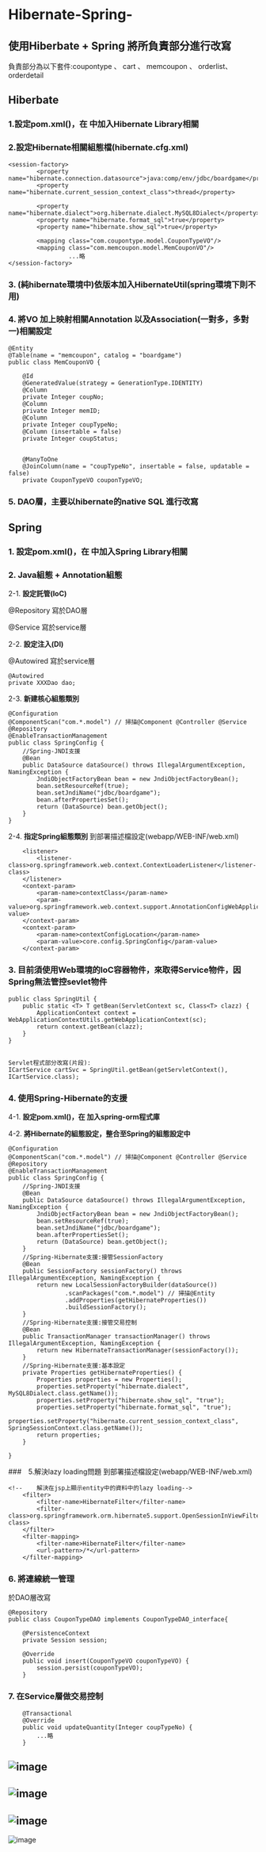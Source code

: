 # Hibernate-Spring-

## 使用Hiberbate + Spring 將所負責部分進行改寫
負責部分為以下套件:coupontype 、 cart 、 memcoupon 、 orderlist、orderdetail
## Hiberbate
### 1.設定pom.xml()，在<dependencies> 中加⼊Hibernate Library相關<dependency>
### 2.設定Hibernate相關組態檔(hibernate.cfg.xml)
```
<session-factory>
		<property name="hibernate.connection.datasource">java:comp/env/jdbc/boardgame</property>
		<property name="hibernate.current_session_context_class">thread</property>
		
		<property name="hibernate.dialect">org.hibernate.dialect.MySQL8Dialect</property>
		<property name="hibernate.format_sql">true</property>
		<property name="hibernate.show_sql">true</property>
		
		<mapping class="com.coupontype.model.CouponTypeVO"/>
		<mapping class="com.memcoupon.model.MemCouponVO"/>
   				 ...略
</session-factory>
  ```
### 3. (純hibernate環境中)依版本加入HibernateUtil(spring環境下則不用)
### 4. 將VO 加上映射相關Annotation 以及Association(一對多，多對一)相關設定
```
@Entity
@Table(name = "memcoupon", catalog = "boardgame")
public class MemCouponVO {
	
	@Id
	@GeneratedValue(strategy = GenerationType.IDENTITY)
	@Column
	private Integer coupNo;
	@Column
	private Integer memID;
	@Column
	private Integer coupTypeNo;
	@Column (insertable = false)
	private Integer coupStatus;
	
	
	@ManyToOne
	@JoinColumn(name = "coupTypeNo", insertable = false, updatable = false)
	private CouponTypeVO couponTypeVO;
```
### 5. DAO層，主要以hibernate的native SQL 進行改寫

## Spring
### 1. 設定pom.xml()，在<dependencies> 中加⼊Spring Library相關 <dependency>
### 2. Java組態 + Annotation組態

2-1. **設定託管(IoC)**

@Repository 寫於DAO層

@Service 寫於service層

2-2. **設定注⼊(DI)**

@Autowired 寫於service層
```
@Autowired
private XXXDao dao;
```

2-3. **新建核⼼組態類別**
```java=
@Configuration
@ComponentScan("com.*.model") // 掃描@Component @Controller @Service @Repository
@EnableTransactionManagement
public class SpringConfig {
	//Spring-JNDI⽀援
	@Bean
	public DataSource dataSource() throws IllegalArgumentException, NamingException {
		JndiObjectFactoryBean bean = new JndiObjectFactoryBean();
		bean.setResourceRef(true);
		bean.setJndiName("jdbc/boardgame");
		bean.afterPropertiesSet();
		return (DataSource) bean.getObject();
	}
}
```
2-4. **指定Spring組態類別**
到部署描述檔設定(webapp/WEB-INF/web.xml)
```
	<listener>
		<listener-class>org.springframework.web.context.ContextLoaderListener</listener-class>
	</listener>
	<context-param>
		<param-name>contextClass</param-name>
		<param-value>org.springframework.web.context.support.AnnotationConfigWebApplicationContext</param-value>
	</context-param>
	<context-param>
		<param-name>contextConfigLocation</param-name>
		<param-value>core.config.SpringConfig</param-value>
	</context-param>
```
### 3. 目前須使⽤Web環境的IoC容器物件，來取得Service物件，因Spring無法管控sevlet物件
```
public class SpringUtil {
	public static <T> T getBean(ServletContext sc, Class<T> clazz) {
		ApplicationContext context = WebApplicationContextUtils.getWebApplicationContext(sc);
		return context.getBean(clazz);
	}
}


Servlet程式部分改寫(片段):
ICartService cartSvc = SpringUtil.getBean(getServletContext(), ICartService.class);
```
### 4. 使用Spring-Hibernate的支援


4-1. **設定pom.xml()，在<dependencies> 加入spring-orm程式庫 <dependency>**

4-2. **將Hibernate的組態設定，整合⾄Spring的組態設定中**

```java=
@Configuration
@ComponentScan("com.*.model") // 掃描@Component @Controller @Service @Repository
@EnableTransactionManagement
public class SpringConfig {
	//Spring-JNDI⽀援
	@Bean
	public DataSource dataSource() throws IllegalArgumentException, NamingException {
		JndiObjectFactoryBean bean = new JndiObjectFactoryBean();
		bean.setResourceRef(true);
		bean.setJndiName("jdbc/boardgame");
		bean.afterPropertiesSet();
		return (DataSource) bean.getObject();
	}
	//Spring-Hibernate⽀援:接管SessionFactory
	@Bean
	public SessionFactory sessionFactory() throws IllegalArgumentException, NamingException {
		return new LocalSessionFactoryBuilder(dataSource())
				.scanPackages("com.*.model") // 掃描@Entity
				.addProperties(getHibernateProperties())
				.buildSessionFactory();
	}
	//Spring-Hibernate⽀援:接管交易控制
	@Bean
	public TransactionManager transactionManager() throws IllegalArgumentException, NamingException {
		return new HibernateTransactionManager(sessionFactory());
	}
	//Spring-Hibernate⽀援:基本設定
	private Properties getHibernateProperties() {
		Properties properties = new Properties();
		properties.setProperty("hibernate.dialect", MySQL8Dialect.class.getName());
		properties.setProperty("hibernate.show_sql", "true");
		properties.setProperty("hibernate.format_sql", "true");
		properties.setProperty("hibernate.current_session_context_class", SpringSessionContext.class.getName());
		return properties;
	}

}
```
###　5.解決lazy loading問題
到部署描述檔設定(webapp/WEB-INF/web.xml)
```
<!-- 	解決在jsp上顯示entity中的資料中的lazy loading-->
	<filter>
		<filter-name>HibernateFilter</filter-name>
		<filter-class>org.springframework.orm.hibernate5.support.OpenSessionInViewFilter</filter-class>
	</filter>
	<filter-mapping>
		<filter-name>HibernateFilter</filter-name>
		<url-pattern>/*</url-pattern>
	</filter-mapping>
```
### 6. 將連線統一管理
於DAO層改寫
```
@Repository
public class CouponTypeDAO implements CouponTypeDAO_interface{

	@PersistenceContext
	private Session session;
	
	@Override
	public void insert(CouponTypeVO couponTypeVO) {
		session.persist(couponTypeVO);
	}
```
### 7. 在Service層做交易控制
```
	@Transactional
	@Override
	public void updateQuantity(Integer coupTypeNo) {
		...略		
	}
```


![image](https://user-images.githubusercontent.com/108620186/192571435-0f808cb7-ff6c-4657-847b-6f4f2bcb3f31.png)
--- 
![image](https://user-images.githubusercontent.com/108620186/192571705-25836f8b-b124-4fff-9a80-edcef3476c7f.png)
--- 
![image](https://user-images.githubusercontent.com/108620186/192572036-6057542d-be02-481e-a77d-b3699538ad87.png)
--- 
![image](https://user-images.githubusercontent.com/108620186/192572252-bf529c3c-f9d0-42a5-8c4d-02a9559f66d9.png)

